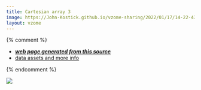 ```yaml
---
title: Cartesian array 3
image: https://John-Kostick.github.io/vzome-sharing/2022/01/17/14-22-43-Cartesian-array-3/Cartesian-array-3.png
layout: vzome
---
```


{% comment %}
 - [***web page generated from this source***][post]
 - [data assets and more info][github]

[post]: <https://John-Kostick.github.io/vzome-sharing/2022/01/17/Cartesian-array-3-14-22-43.html>
[github]: <https://github.com/John-Kostick/vzome-sharing/tree/main/2022/01/17/14-22-43-Cartesian-array-3/>
{% endcomment %}

<vzome-viewer style="width: 100%; height: 65vh;"
       src="https://John-Kostick.github.io/vzome-sharing/2022/01/17/14-22-43-Cartesian-array-3/Cartesian-array-3.vZome" >
  <img src="https://John-Kostick.github.io/vzome-sharing/2022/01/17/14-22-43-Cartesian-array-3/Cartesian-array-3.png" />
</vzome-viewer>